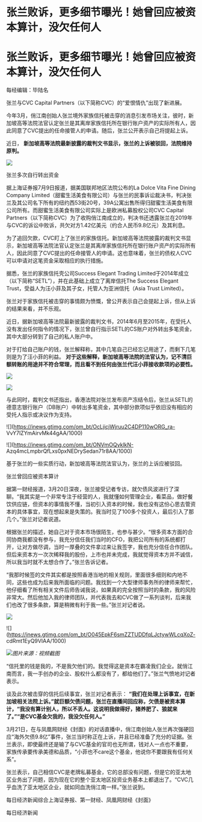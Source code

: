 # 张兰败诉，更多细节曝光！她曾回应被资本算计，没欠任何人

# 张兰败诉，更多细节曝光！她曾回应被资本算计，没欠任何人

每经编辑：毕陆名

张兰与CVC Capital Partners（以下简称CVC）的“爱恨情仇”出现了新进展。

今年3月，俏江南创始人张兰境外家族信托被击穿的消息引发市场关注，彼时，新加坡高等法院法官认定张兰是其离岸家族信托所在银行账户资产的实际所有人，因此同意了CVC提出的任命接管人的申请。随后，张兰公开表示自己将提起上诉。

近日， **新加坡高等法院最新披露的裁判文书显示，张兰的上诉被驳回，法院维持原判。**

![](https://inews.gtimg.com/om_bt/O66ajJh09KZmQDxXWG248w8NHweSpd7I9D4ubv2eoKkjEAA/1000)

张兰多次自行转出资金

据上海证券报7月9日报道，据美国联邦地区法院公布的La Dolce Vita Fine Dining Company
Limited（甜蜜生活美食有限公司）与张兰的民事诉讼裁决书，判决张兰及其公司名下所有的纽约西53街20号，39A公寓出售所得归甜蜜生活美食有限公司所有。而甜蜜生活美食有限公司实际上是欧洲私募股权公司CVC
Capital
Partners（以下简称CVC）为了收购俏江南成立的，判决书还透露张兰在2019年与CVC的诉讼中败诉，共欠对方1.42亿美元（约合人民币9.8亿元）及其利息。

为了追回欠款，CVC盯上了张兰的家族信托。新加坡高等法院披露的裁判文书显示，新加坡高等法院法官认定张兰是其离岸家族信托所在银行账户资产的实际所有人，因此同意了CVC提出的任命接管人的申请。这也意味着，张兰的债权人CVC可以申请对这笔资金采取相应的执行措施。

据悉，张兰的家族信托壳公司Success Elegant Trading
Limited于2014年成立（以下简称“SETL”），并在此基础上成立了离岸信托The Success Elegant
Trust，受益人为汪小菲及其子女，托管人为亚洲信托（Asia Trust Limited）。

张兰对于家族信托被击穿的事情颇为愤慨，曾公开表示自己会提起上诉，但从上诉的结果来看，并不乐观。

近日，据新加坡高等法院最新披露的裁判文书，2014年6月至2015年，在受托人没有发出任何指令的情况下，张兰曾自行指示SETL的CS账户对外转出多笔资金，其中大部分转到了自己的私人账户中。

对于打给自己账户的钱，张兰解释称，其中几笔自己已经忘记用途了，而剩下几笔则是为了汪小菲的利益。
**对于这些解释，新加坡高等法院的法官认为，记不清巨额转账的用途并不符合常理，而且看不到任何由张兰代汪小菲接收款项的必要性。**

![](https://inews.gtimg.com/om_bt/OB11eAnHKtc6IU543TIF9vUWtFMvMteD1hD5uvA9htsogAA/1000)

![](https://inews.gtimg.com/om_bt/OMtUUhJB52sv-3SlRM4KprvsAXxeYqycGf5E4gO1-cyPEAA/1000)

与此同时，裁判文书还指出，香港法院对张兰发布资产冻结令后，张兰从SETL的德意志银行账户（DB账户）中转出多笔资金，其中部分款项似乎依旧没有相应的受托人指示或决议作为支持。

![](https://inews.gtimg.com/om_bt/OcLjicjWjruu2C4DP110wORG_ra-
VvY7lZYmAirvMk44gAA/1000)

![](https://inews.gtimg.com/om_bt/ONVmOQyklkN-
Azq4mcLmpbrQfLxs0pxNEDrySedan71r8AA/1000)

基于张兰的一些实质行动，新加坡高等法院法官认为，张兰的上诉应被驳回。

张兰曾回应被资本算计

据第一财经报道，3月20日深夜，张兰接受记者专访，就欠债风波进行了深聊。“我其实是一个非常专注于经营的人，我就懂如何管理企业，看菜品，做好餐饮供应链，但资本的事情我不懂，当初引入资本的时候，我也没有这份心思去管资本的具体事宜，现在想起来是失策的。我当时见了100多个投资人，最后引入了那几个。”张兰对记者说道。

根据张兰的描述，她自己对于资本市场很陌生，也参与甚少。“很多资本方面的合同协商我都没有参与，我充分信任我们当时的CFO，我把公司所有的系统都打开，让对方做尽调，当时一厚叠的文件拿过来让我签字，我也充分信任合作团队。但后来资本方一次次稀释我的股份，上市也并未完成，我就觉得资本方并不诚信，所以我当时就不太想合作了。”张兰告诉记者。

“我那时候签的文件其实都是按照香港当地的相关规则，里面很多细则和内地不同，这些也成为后来我所面临的问题。我找到一个大型律师事务所的律师来帮忙，他仔细看了所有相关文件后师告诫我说，如果真的完全按照当时的条款，我的风险非常大。然后他加入我的律师团队，并代表我去和CVC做了一系列谈判，后来我们也改了很多条款，算是稍微有利于我一些。”张兰对记者说。

![](https://inews.gtimg.com/om_bt/O0-d7AWPs8gZX40ghwl2eqqwq2k8cGkqoIiuhcHlU1YdwAA/1000)

![](https://inews.gtimg.com/om_bt/O045EpkF6smZZTUDDfqLJctywWLcqXoZ-
cdRmt1EyQ9VIAA/1000)

![](https://inews.gtimg.com/om_bt/OsWvdgjOkQxSglRhJXQ3B-4AdRdZPCrigQijmceScAJd8AA/1000)_图片来源：视频截图_

“信托里的钱是我的，不是我欠他们的。我觉得这是资本在霸凌我们企业。就俏江南而言，我一手创办的企业、股权什么都没有了，都给他们了。”张兰气愤地对记者表示。

谈及此次被击穿的信托后续事宜，张兰对记者表示：
**“我们在处理上诉事宜，在新加坡相关法院上诉。”就巨额欠债问题，张兰在直播间回应称，欠债是被资本算计，“我没有算计别人，所以不丢人。这说明我做得好，猪养肥了、狼就来了。”“是CVC基金欠我的，我没欠任何人。”**

3月21日，在与凤凰网财经《封面》的对话直播中，俏江南创始人张兰再次强硬回应“海外欠债9.8亿”事件，张兰当时称正在上诉，并且已经准备了充分的证据。张兰表示，即使最终还是输了与CVC基金的官司也无所谓，钱对人一点也不重要，家族传承要传承美德和品质，“小菲也不care这个基金，他说你不要跟我有任何关系”。

张兰表示，自己相信CVC是老牌私募基金，它的总部没有问题，但是它的亚太地区业务出了问题，因为现在它的整个亚太地区投资业务基本上都退出了。“CVC几乎血洗了亚太地区企业，就如同血洗俏江南一样。”张兰说到。

每日经济新闻综合上海证券报、第一财经、凤凰网财经《封面》

每日经济新闻

